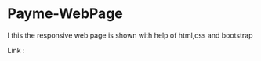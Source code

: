 # Payme-WebPage

I this the responsive web page is shown with help of html,css and bootstrap

Link :  
